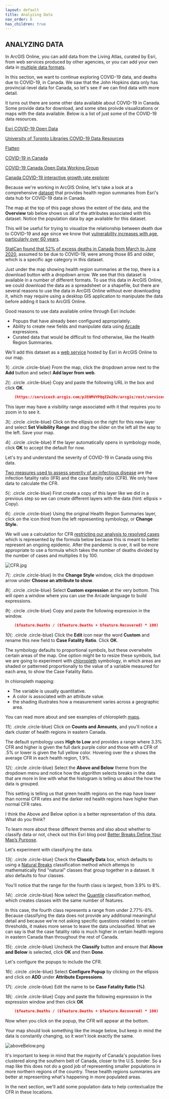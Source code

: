 ```yaml
---
layout: default
title: Analyzing Data
nav_order: 6
has_children: true
---
```


## ANALYZING DATA

In ArcGIS Online, you can add data from the Living Atlas, curated by Esri, from web services produced by other agencies, or you can add your own data in [multiple data formats](https://storymaps.arcgis.com/stories/c9d52ddee8f040d0acb4d219598f7fb6).

In this section, we want to continue exploring COVID-19 data, and deaths due to COVID-19, in Canada. We saw that the John Hopkins data only has provincial-level data for Canada, so let's see if we can find data with more detail.

It turns out there are some other data available about COVID-19 in Canada. Some provide data for download, and some sites proivde visualizations or maps with the data available. Below is a list of just some of the COVID-19 data resources.

[Esri COVID-19 Open Data](https://resources-covid19canada.hub.arcgis.com/pages/open-data)

[University of Toronto Libraries COVID-19 Data Resources](https://mdl.library.utoronto.ca/covid-19/resources)

[Flatten](https://www.flatten.ca/)

[COVID-19 in Canada](https://art-bd.shinyapps.io/covid19canada/)

[COVID-19 Canada Open Data Working Group](https://opencovid.ca/)

[Canada COVID-19 interactive growth rate explorer](https://mountainmath.ca/shiny/canada_covid-19/?_inputs_&level=%22province%22&metric=%22Confirmed%22&province=%2201%22&start_cutoff=100)

Because we're working in ArcGIS Online, let's take a look at a comprehensive [dataset](https://resources-covid19canada.hub.arcgis.com/datasets/health-region-summaries) that provides health region summaries from Esri's data hub for COVID-19 data in Canada.

The map at the top of this page shows the extent of the data, and the **Overview** tab below shows us all of the attributes associated with this dataset. Notice the population data by age available for this dataset.

This will be useful for trying to visualize the relationship between death due to COVID-19 and age since we know that [vulnerability increases with age, particularly over 60 years](https://www.canada.ca/en/public-health/services/publications/diseases-conditions/vulnerable-populations-covid-19.html).

[StatCan found that 52% of excess deaths in Canada from March to June 2020](https://www.ctvnews.ca/health/coronavirus/canadians-age-85-and-older-account-for-over-half-of-excess-deaths-amid-covid-19-statcan-1.5205790), assumed to be due to COVID-19, were among those 85 and older, which is a specific age category in this dataset.

Just under the map showing health region summaries at the top, there is a download button with a dropdown arrow. We see that this dataset is available in a number of different formats. To use this data in ArcGIS Online, we could download the data as a spreadsheet or a shapefile, but there are several reasons to use the data in ArcGIS Online without ever downloading it, which may require using a desktop GIS application to manipulate the data before adding it back to ArcGIS Online.

Good reasons to use data available online through Esri include:
- Popups that have already been configured appropriately.
- Ability to create new fields and manipulate data using [Arcade](https://www.esri.com/arcgis-blog/products/apps/uncategorized/introducing-arcade/) expressions.
- Curated data that would be difficult to find otherwise, like the Health Region Summaries.

We'll add this dataset as a [web service](https://doc.arcgis.com/en/arcgis-online/reference/arcgis-server-services.htm) hosted by Esri in ArcGIS Online to our map.

*1*{: .circle .circle-blue} From the map, click the dropdown arrow next to the **Add** button and select **Add layer from web**.  

*2*{: .circle .circle-blue} Copy and paste the following URL in the box and click **OK**.

```json
    (https://services9.arcgis.com/pJENMVYPQqZZe20v/arcgis/rest/services/NewHybridRegionalHeathBoundaries/FeatureServer)
```

This layer may have a visibility range associated with it that requires you to zoom in to see it.

*3*{: .circle .circle-blue} Click on the ellipsis on the right for this new layer and select **Set Visibility Range** and drag the slider on the left all the way to the left. Save your map.

*4*{: .circle .circle-blue} If the layer automatically opens in symbology mode, click **OK** to accept the default for now.

Let's try and understand the severity of COVID-19 in Canada using this data.

[Two measures used to assess severity of an infectious disease](https://www.who.int/news-room/commentaries/detail/estimating-mortality-from-covid-19) are the infection fatality ratio (IFR) and the case fatality ratio (CFR). We only have data to calculate the CFR.

*5*{: .circle .circle-blue} First create a copy of this layer like we did in a previous step so we can create different layers with the data (hint: ellipsis > Copy).

*6*{: .circle .circle-blue} Using the original Health Region Summaries layer, click on the icon third from the left representing symbology, or **Change Style.**

We will use a calculation for CFR [restricting our analysis to resolved cases](https://www.who.int/news-room/commentaries/detail/estimating-mortality-from-covid-19) which is represented by the formula below because this is meant to better represent an ongoing epidemic. After the pandemic is over, it will be more appropriate to use a formula which takes the number of deaths divided by the number of cases and multiplies it by 100.

![CFR.jpg](..content/images/CFR_1.jpg)

*7*{: .circle .circle-blue} In the **Change Style** window, click the dropdown arrow under **Choose an attribute to show**.

*8*{: .circle .circle-blue} Select **Custom expression** at the very bottom. This will open a window where you can use the Arcade language to build expressions.

*9*{: .circle .circle-blue} Copy and paste the following expression in the window.

```json
    ($feature.Deaths / ($feature.Deaths + $feature.Recovered) * 100)
```

*10*{: .circle .circle-blue} Click the **Edit** icon near the word **Custom** and rename this new field to **Case Fatality Ratio**. Click **OK**.

The symbology defaults to proportional symbols, but these overwhelm certain areas of the map. One option might be to resize these symbols, but we are going to experiment with [chloropleth](http://wiki.gis.com/wiki/index.php/Choropleth_map) symbology, in which areas are shaded or patterned proportionally to the value of a variable measured for each area, to show the Case Fatality Ratio.

In chloropleth mapping:
- The variable is usually quantitative.
- A color is associated with an attribute value.
- the shading illustrates how a measurement varies across a geographic area.

You can read more about and see examples of chloropleth [maps](https://arcg.is/15Xffe).

*11*{: .circle .circle-blue} Click on **Counts and Amounts**, and you'll notice a dark cluster of health regions in eastern Canada.

The default symbology uses **High to Low** and provides a range where 3.3% CFR and higher is given the full dark purple color and those with a CFR of .5% or lower is given the full yellow color. Hovering over the *x* shows the average CFR in each health region, 1.9%.

*12*{: .circle .circle-blue} Select the **Above and Below** theme from the dropdown menu and notice how the algorithm selects breaks in the data that are more in line with what the histogram is telling us about the how the data is grouped.

This setting is telling us that green health regions on the map have lower than normal CFR rates and the darker red health regions have higher than normal CFR rates.

I think the Above and Below option is a better representation of this data. What do you think?

To learn more about these different themes and also about whether to classify data or not, check out this Esri blog post [Better Breaks Define Your Map’s Purpose](https://www.esri.com/arcgis-blog/products/arcgis-online/mapping/better-breaks-define-your-maps-purpose/).

Let's experiment with classifying the data.

*13*{: .circle .circle-blue} Check the **Classify Data** box, which defaults to using a [Natural Breaks](http://wiki.gis.com/wiki/index.php/Jenks_Natural_Breaks_Classification) classification method which attemps to mathematically find "natural" classes that group together in a dataset. It also defaults to four classes.

You'll notice that the range for the fourth class is largest, from 3.9% to 8%.

*14*{: .circle .circle-blue} Now select the [Quantile](http://wiki.gis.com/wiki/index.php/Quantile) classification method, which creates classes with the same number of features.

In this case, the fourth class represents a range from under 2.77%-8%. Because classifying the data does not provide any additional meaningful detail and because we're not asking specific questions related to certain thresholds, it makes more sense to leave the data unclassified. What we can say is that the case fatality ratio is much higher in certain health regions in eastern Canada than throughout the rest of Canada.

*15*{: .circle .circle-blue} Uncheck the **Classify** button and ensure that **Above and Below** is selected, click **OK** and then **Done**.

Let's configure the popups to include the CFR.

*16*{: .circle .circle-blue} Select **Configure Popup** by clicking on the ellipsis and click on **ADD** under **Attribute Expressions**.

*17*{: .circle .circle-blue} Edit the name to be **Case Fatality Ratio (%)**.

*18*{: .circle .circle-blue} Copy and paste the following expression in the expression window and then click **OK**

```json
    ($feature.Deaths / ($feature.Deaths + $feature.Recovered) * 100)
```
Now when you click on the popup, the CFR will appear at the bottom.

Your map should look something like the image below, but keep in mind the data is constantly changing, so it won't look exactly the same.

![aboveBelow.png](..content/images/aboveBelow.png)

It's important to keep in mind that the majority of Canada's population lives clustered along the southern belt of Canada, closer to the U.S. border. So a map like this does not do a good job of representing smaller populations in more northern regions of the country. These health regions summaries are better at representing what's happening in more populated areas.

In the next section, we'll add some population data to help contextualize the CFR in these locations.
